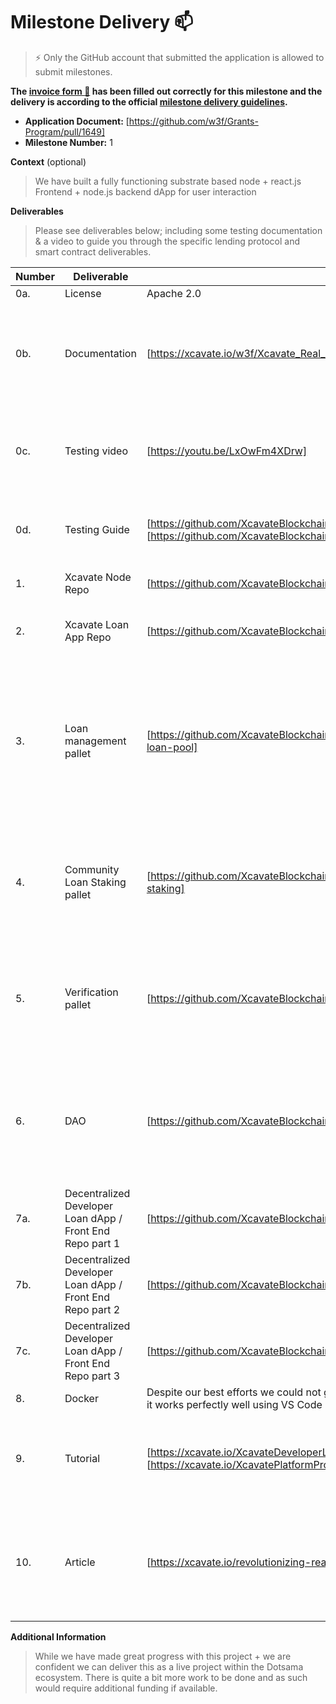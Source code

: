 # Milestone Delivery :mailbox:

> ⚡ Only the GitHub account that submitted the application is allowed to submit milestones. 

**The [invoice form :pencil:](https://docs.google.com/forms/d/e/1FAIpQLSfmNYaoCgrxyhzgoKQ0ynQvnNRoTmgApz9NrMp-hd8mhIiO0A/viewform) has been filled out correctly for this milestone and the delivery is according to the official [milestone delivery guidelines](https://github.com/w3f/Grants-Program/blob/master/docs/Support%20Docs/milestone-deliverables-guidelines.md).**  

* **Application Document:** [https://github.com/w3f/Grants-Program/pull/1649]
* **Milestone Number:** 1

**Context** (optional)
> We have built a fully functioning substrate based node + react.js Frontend + node.js backend dApp for user interaction

**Deliverables**
> Please see deliverables below; including some testing documentation & a video to guide you through the specific lending protocol and smart contract deliverables.


| Number | Deliverable | Link | Notes |
| ------------- | ------------- | ------------- |------------- |
| 0a.  | License | Apache 2.0 | 
| 0b.  | Documentation | [https://xcavate.io/w3f/Xcavate_Real_Estate_Lending_Process.jpg] | please see this high level process flow to give you a better understanding of the overall interactions |
| 0c. | Testing video | [https://youtu.be/LxOwFm4XDrw] | A comprehensive video walking through all aspects of the loan process & functionality |
| 0d. | Testing Guide | [https://github.com/XcavateBlockchain/MVP_Lending_Pool/blob/MVP_Lending_Protocol/README.md] [https://github.com/XcavateBlockchain/lending_protocol_contracts/blob/main/README.md] | Documentation to guide the tester through loan process & functionality |
| 1. | Xcavate Node Repo | [https://github.com/XcavateBlockchain/MVP_Lending_Pool] | This is a fully functioning substrate node | 
| 2.  | Xcavate Loan App Repo | [https://github.com/XcavateBlockchain/lending_protocol_contracts] | Ink! based contracts that interact with the contracts pallet | 
| 3.  | Loan management pallet | [https://github.com/XcavateBlockchain/MVP_Lending_Pool/tree/MVP_Lending_Protocol/pallets/community-loan-pool] | Actually called Community Loan Pallet - A percentage of all XCAV tokens will be deposited in an account, once minted, to facilitate all approved real estate developer loans  |
| 4.  | Community Loan Staking pallet | [https://github.com/XcavateBlockchain/MVP_Lending_Pool/tree/MVP_Lending_Protocol/pallets/xcavate-staking] | Community Loan Staking - This is its basic format... additional work is needed to make production ready  | 
| 5.  | Verification pallet | [https://github.com/XcavateBlockchain/kilt-credentials] | Not a pallet - It leverages the KILT protocol - going forward this will be a DID pallet that communicates with KILT via XCM  | 
| 6.  | DAO | [https://github.com/XcavateBlockchain/MVP_Lending_Pool/blob/MVP_Lending_Protocol/node/Cargo.toml] | Our chain uses the SUDO pallet... this will continue until it has matured enough for the full community governance structure to be implemented  | 
| 7a.  | Decentralized Developer Loan dApp / Front End Repo part 1 | [https://github.com/XcavateBlockchain/MVP_Frontend] | React.js Frontend | 
| 7b.  | Decentralized Developer Loan dApp / Front End Repo part 2 | [https://github.com/XcavateBlockchain/MVP_Backend] | node.js Backend | 
| 7c.  | Decentralized Developer Loan dApp / Front End Repo part 3 | [https://github.com/XcavateBlockchain/MVP_Admin] | Backend admin - to enable credential attestation | 
| 8.  | Docker | Despite our best efforts we could not get the substrate node template to save as a docker image - however it works perfectly well using VS Code | 
| 9.  | Tutorial | [https://xcavate.io/XcavateDeveloperLoanUserInstructions.pdf] [https://xcavate.io/XcavatePlatformProcessflow.jpg] | Real Estate Developer Loan Instructions & How the Xcavate network functions | 
| 10.  | Article | [https://xcavate.io/revolutionizing-real-estate-development-financing-with-nft-backed-loans/] | This blog article explores the revolutionalising aspect of utilising NFT backed Real Estate Development Loans  | 



**Additional Information**
> While we have made great progress with this project + we are confident we can deliver this as a live project within the Dotsama ecosystem. There is quite a bit more work to be done and as such would require additional funding if available.
